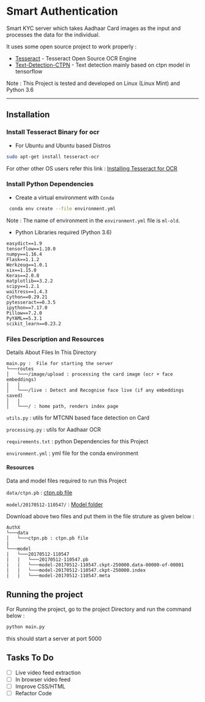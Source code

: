 # Smart Authentication

Smart KYC server which takes Aadhaar Card images as the input and processes the data for the individual.

It uses some open source project to work properly :

* [Tesseract](https://github.com/tesseract-ocr/tesseract) - Tesseract Open Source OCR Engine
* [Text-Detection-CTPN](https://github.com/eragonruan/text-detection-ctpn/tree/master) - Text detection mainly based on ctpn model in tensorflow


Note : This Project is tested and developed on Linux (Linux Mint) and Python 3.6


---


## Installation

### Install Tesseract Binary for ocr

- For Ubuntu and Ubuntu based Distros

```bash
sudo apt-get install tesseract-ocr
```

For other other OS users refer this link : [Installing Tesseract for OCR](https://www.pyimagesearch.com/2017/07/03/installing-tesseract-for-ocr/)


### Install Python Dependencies

- Create a virtual environment with ```Conda```

```bash
 conda env create --file environment.yml
```
Note : The name of environment in the ```environment.yml``` file is ```ml-old```.

- Python Libraries required (Python 3.6)

```
easydict==1.9
tensorflow==1.10.0
numpy==1.16.4
Flask==1.1.2
Werkzeug==1.0.1
six==1.15.0
Keras==2.0.8
matplotlib==3.2.2
scipy==1.2.1
waitress==1.4.3
Cython==0.29.21
pytesseract==0.3.5
ipython==7.17.0
Pillow==7.2.0
PyYAML==5.3.1
scikit_learn==0.23.2
```

### Files Description and Resources

Details About Files In This Directory

```
main.py :  File for starting the server
└───routes
│   └───/image/upload : processing the card image (ocr + face embeddings)
│   │
│   └───/live : Detect and Recognise face live (if any embeddings saved)
│   |   
│   └───/ : home path, renders index page
```


```utils.py``` : utils for MTCNN based face detection on Card

```processing.py``` : utils for Aadhaar OCR

```requirements.txt``` : python Dependencies for this Project

```environment.yml``` : yml file for the conda environment

#### Resources

Data and model files required to run this Project

```data/ctpn.pb``` : [ctpn.pb file](https://www.dropbox.com/s/k2ihpj2w5alhrqx/ctpn.pb?dl=0)

```model/20170512-110547/``` : [Model folder](https://www.dropbox.com/sh/lofms9orae4sgz4/AABHfH-rptUj-IZcQEZvGCaBa?dl=0)

Download above two files and put them in the file struture as given below :

```
AuthX
└───data
│   └───ctpn.pb : ctpn.pb file
|
└───model
|   └───20170512-110547
|   |   └───20170512-110547.pb
|   |   └───model-20170512-110547.ckpt-250000.data-00000-of-00001
|   |   └───model-20170512-110547.ckpt-250000.index
|   |   └───model-20170512-110547.meta
```


## Running the project

For Running the project, go to the project Directory and run the command below :

```bash
python main.py
```
this should start a server at port 5000



## Tasks To Do


- [ ] Live video feed extraction
- [ ] In browser video feed
- [ ] Improve CSS/HTML
- [ ] Refactor Code
